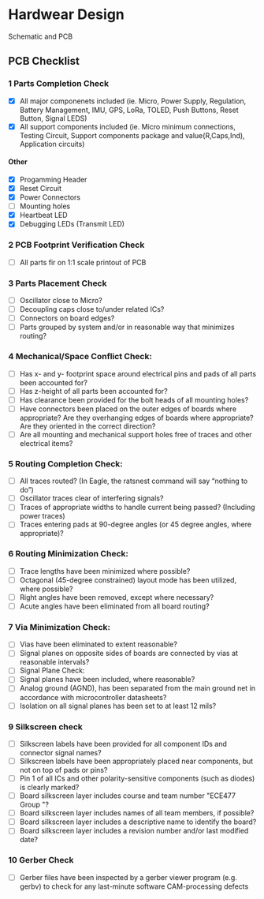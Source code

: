 # Hardwear Design
Schematic and PCB

## PCB Checklist
### 1 Parts Completion Check
- [x] All major componenets included (ie. Micro, Power Supply, Regulation, Battery Management, IMU, GPS, LoRa, TOLED, Push Buttons, Reset Button, Signal LEDS)
- [x] All support components included (ie. Micro minimum connections, Testing Circuit, Support components package and value(R,Caps,Ind), Application circuits)
#### Other
- [x] Progamming Header 
- [x] Reset Circuit
- [x] Power Connectors
- [ ] Mounting holes
- [x] Heartbeat LED
- [x] Debugging LEDs (Transmit LED)
### 2 PCB Footprint Verification Check
- [ ] All parts fir on 1:1 scale printout of PCB
### 3 Parts Placement Check
- [ ] Oscillator close to Micro?
- [ ] Decoupling caps close to/under related ICs?
- [ ] Connectors on board edges?
- [ ] Parts grouped by system and/or in reasonable way that minimizes routing?
### 4 Mechanical/Space Conflict Check:
- [ ] Has x- and y- footprint space around electrical pins and pads of all parts been accounted for?
- [ ] Has z-height of all parts been accounted for?
- [ ] Has clearance been provided for the bolt heads of all mounting holes?
- [ ] Have connectors been placed on the outer edges of boards where appropriate? Are they overhanging edges of boards where appropriate? Are they oriented in the correct direction?
- [ ] Are all mounting and mechanical support holes free of traces and other electrical items?
### 5 Routing Completion Check:
- [ ] All traces routed? (In Eagle, the ratsnest command will say “nothing to do”)
- [ ] Oscillator traces clear of interfering signals?
- [ ] Traces of appropriate widths to handle current being passed? (Including power traces)
- [ ] Traces entering pads at 90-degree angles (or 45 degree angles, where appropriate)?
### 6 Routing Minimization Check:
- [ ] Trace lengths have been minimized where possible?
- [ ] Octagonal (45-degree constrained) layout mode has been utilized, where possible?
- [ ] Right angles have been removed, except where necessary?
- [ ] Acute angles have been eliminated from all board routing?
### 7 Via Minimization Check:
- [ ] Vias have been eliminated to extent reasonable?
- [ ] Signal planes on opposite sides of boards are connected by vias at reasonable intervals?
- [ ] Signal Plane Check:
- [ ] Signal planes have been included, where reasonable?
- [ ] Analog ground (AGND), has been separated from the main ground net in accordance with microcontroller datasheets?
- [ ] Isolation on all signal planes has been set to at least 12 mils?
### 9 Silkscreen check
- [ ] Silkscreen labels have been provided for all component IDs and connector signal names?
- [ ] Silkscreen labels have been appropriately placed near components, but not on top of pads or pins?
- [ ] Pin 1 of all ICs and other polarity-sensitive components (such as diodes) is clearly marked?
- [ ] Board silkscreen layer includes course and team number "ECE477 Group <x>"?
- [ ] Board silkscreen layer includes names of all team members, if possible?
- [ ] Board silkscreen layer includes a descriptive name to identify the board?
- [ ] Board silkscreen layer includes a revision number and/or last modified date?
### 10 Gerber Check
- [ ] Gerber files have been inspected by a gerber viewer program (e.g. gerbv) to check for any
last-minute software CAM-processing defects
